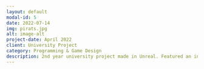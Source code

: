 ```yaml
---
layout: default
modal-id: 5
date: 2022-07-14
img: pirats.jpg
alt: image-alt
project-date: April 2022
client: University Project
category: Programming & Game Design
description: 2nd year university project made in Unreal. Featured an infinitely stacking upgrade system that let you slowly break your game as you combat enemy ships and steal their loot while preparing to fight Captain Kraken. <a href="https://chikinnoodlesupp.itch.io/pi-rats">Itch.io Page</a>
---
```

